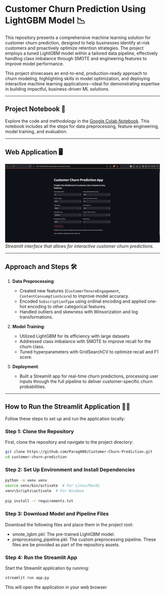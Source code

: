 # Customer Churn Prediction Using LightGBM Model 📉

This repository presents a comprehensive machine learning solution for customer churn prediction, designed to help businesses identify at-risk customers and proactively optimize retention strategies. The project employs a tuned LightGBM model within a tailored data pipeline, effectively handling class imbalance through SMOTE and engineering features to improve model performance.

This project showcases an end-to-end, production-ready approach to churn modeling, highlighting skills in model optimization, and deploying interactive machine learning applications—ideal for demonstrating expertise in building impactful, business-driven ML solutions.

---

## Project Notebook 📓

Explore the code and methodology in the [Google Colab Notebook](https://colab.research.google.com/drive/1wN07WXLO-mUPvVJQV64q-6casNfe3lZv?usp=sharing). This notebook includes all the steps for data preprocessing, feature engineering, model training, and evaluation.

---

## Web Application 🖥️

![Web Application Screenshot](WebUI.png)  
*Streamlit interface that allows for interactive customer churn predictions.*

---

## Approach and Steps 🛠️

1. **Data Preprocessing**: 
   - Created new features (`CustomerTenureEngagement`, `ContentConsumptionScore`) to improve model accuracy.
   - Encoded `SubscriptionType` using ordinal encoding and applied one-hot encoding to other categorical features.
   - Handled outliers and skewness with Winsorization and log transformations.

2. **Model Training**: 
   - Utilized LightGBM for its efficiency with large datasets 
   - Addressed class imbalance with SMOTE to improve recall for the churn class.
   - Tuned hyperparameters with GridSearchCV to optimize recall and F1 score.

3. **Deployment**: 
   - Built a Streamlit app for real-time churn predictions, processing user inputs through the full pipeline to deliver customer-specific churn probabilities.

---

## How to Run the Streamlit Application 🚀🚀

Follow these steps to set up and run the application locally:

### Step 1: Clone the Repository
First, clone the repository and navigate to the project directory:
```bash
git clone https://github.com/Parag000/Customer-Churn-Prediction.git
cd customer-churn-prediction
```

### Step 2: Set Up Environment and Install Dependencies
```bash
python -m venv venv
source venv/bin/activate  # For Linux/MacOS
venv\Scripts\activate  # For Windows

pip install -r requirements.txt
```

### Step 3: Download Model and Pipeline Files
Download the following files and place them in the project root:

- smote_lgbm.pkl: The pre-trained LightGBM model.
- preprocessing_pipeline.pkl: The custom preprocessing pipeline.
These files are be provided as part of the repository assets.

### Step 4: Run the Streamlit App
Start the Streamlit application by running:
```bash
streamlit run app.py
```
This will open the application in your web browser
